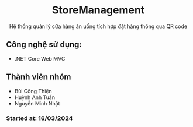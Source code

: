 <h1 style="text-align: center"> StoreManagement </h1>

<p style="text-align: center"> Hệ thống quản lý cửa hàng ăn uống tích hợp đặt hàng thông qua QR code </p>

## Công nghệ sử dụng:

-   .NET Core Web MVC

## Thành viên nhóm

-   Bùi Công Thiện
-   Huỳnh Anh Tuấn
-   Nguyễn Minh Nhật

### Started at: 16/03/2024
